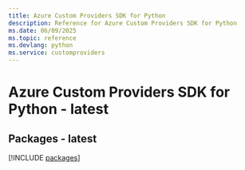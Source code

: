 ```yaml
---
title: Azure Custom Providers SDK for Python
description: Reference for Azure Custom Providers SDK for Python
ms.date: 06/09/2025
ms.topic: reference
ms.devlang: python
ms.service: customproviders
---
```

# Azure Custom Providers SDK for Python - latest
## Packages - latest
[!INCLUDE [packages](custom-providers-index.md)]
